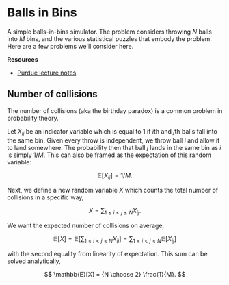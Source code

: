# Balls in Bins

A simple balls-in-bins simulator. The problem considers throwing $N$ balls into $M$ bins, and the various statistical puzzles that embody the problem. Here are a few problems we'll consider here.

**Resources**
- [Purdue lecture notes](https://www.cs.purdue.edu/homes/hmaji/teaching/Spring%202017/lectures/03.pdf)

## Number of collisions

The number of collisions (aka the birthday paradox) is a common problem in probability theory.

Let $X_{ij}$ be an indicator variable which is equal to 1 if $i$th and $j$th balls fall into the same bin. Given every throw is independent, we throw ball $i$ and allow it to land somewhere. The probability then that ball $j$ lands in the same bin as $i$ is simply $1/M.$ This can also be framed as the expectation of this random variable:

$$ \mathbb{E}[X_{ij}] = 1/M.$$

Next, we define a new random variable $X$ which counts the total number of collisions in a specific way,

$$ X = \sum_{1 \leq i < j \leq N} X_{ij}.$$

We want the expected number of collisions on average,

$$ \mathbb{E}[X] = \mathbb{E}\left[\sum_{1 \leq i < j \leq N} X_{ij}\right] = \sum_{1 \leq i < j \leq N} \mathbb{E}[X_{ij}]$$

with the second equality from linearity of expectation. This sum can be solved analytically,

$$ \mathbb{E}[X] = {N \choose 2} \frac{1}{M}. $$


